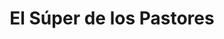 ---
title: "El Súper de los Pastores"
url: /madrid/el-super-de-los-pastores-calle-de-santa-isabel/
shop: Supermarkt
---